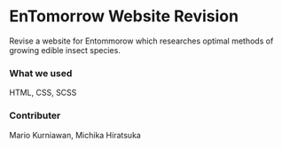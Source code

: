 #  EnTomorrow Website Revision
Revise a website for Entommorow which researches optimal methods of growing edible insect species.

### What we used
HTML, CSS, SCSS

### Contributer 
Mario Kurniawan, Michika Hiratsuka

